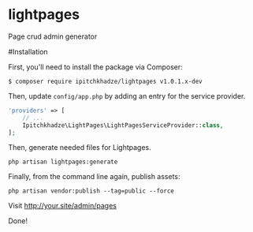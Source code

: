 # lightpages
Page crud admin generator

#Installation

First, you'll need to install the package via Composer:

```shell
$ composer require ipitchkhadze/lightpages v1.0.1.x-dev
```

Then, update `config/app.php` by adding an entry for the service provider.

```php
'providers' => [
    // ...
    Ipitchkhadze\LightPages\LightPagesServiceProvider::class,
];
```
Then, generate needed files for Lightpages.

```shell
php artisan lightpages:generate
```
Finally, from the command line again, publish assets:

```shell
php artisan vendor:publish --tag=public --force
```

Visit http://your.site/admin/pages

Done!


